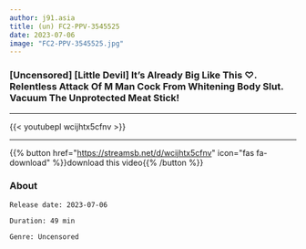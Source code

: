 ```yaml
---
author: j91.asia
title: (un) FC2-PPV-3545525
date: 2023-07-06
image: "FC2-PPV-3545525.jpg"
---
```


### [Uncensored] [Little Devil] It’s Already Big Like This ♡. Relentless Attack Of M Man Cock From Whitening Body Slut. Vacuum The Unprotected Meat Stick!
___

{{< youtubepl wcijhtx5cfnv >}}
___

{{% button href="https://streamsb.net/d/wcijhtx5cfnv" icon="fas fa-download" %}}download this video{{% /button %}}
### About

`Release date: 2023-07-06`

`Duration: 49 min`

`Genre:	Uncensored`